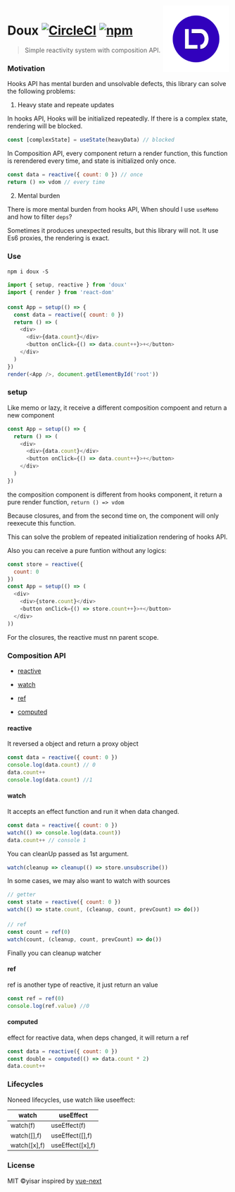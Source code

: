 <img src="docs/doux.png" alt="logo" height="150" align="right" />

# Doux [![CircleCI](https://circleci.com/gh/yisar/doux.svg?style=svg)](https://circleci.com/gh/yisar/doux) [![npm](https://img.shields.io/npm/v/doux.svg?label=)](https://npmjs.com/package/doux)

> Simple reactivity system with composition API.

### Motivation

Hooks API has mental burden and unsolvable defects, this library can solve the following problems:

1. Heavy state and repeate updates

In hooks API, Hooks will be initialized repeatedly. If there is a complex state, rendering will be blocked.

```js
const [complexState] = useState(heavyData) // blocked
```

In Composition API, every component return a render function, this function is rerendered every time, and state is initialized only once.

```js
const data = reactive({ count: 0 }) // once
return () => vdom // every time
```

2. Mental burden

There is more mental burden from hooks API, When should I use `useMemo` and how to filter `deps`?

Sometimes it produces unexpected results, but this library will not. It use Es6 proxies, the rendering is exact.

### Use

```shell
npm i doux -S
```

```js
import { setup, reactive } from 'doux'
import { render } from 'react-dom'

const App = setup(() => {
  const data = reactive({ count: 0 })
  return () => (
    <div>
      <div>{data.count}</div>
      <button onClick={() => data.count++}>+</button>
    </div>
  )
})
render(<App />, document.getElementById('root'))
```

### setup

Like memo or lazy, it receive a different composition compoent and return a new component

```js
const App = setup(() => {
  return () => (
    <div>
      <div>{data.count}</div>
      <button onClick={() => data.count++}>+</button>
    </div>
  )
})
```

the composition component is different from hooks component, it return a pure render function, `return () => vdom`

Because closures, and from the second time on, the component will only reexecute this function.

This can solve the problem of repeated initialization rendering of hooks API.

Also you can receive a pure funtion without any logics:

```js
const store = reactive({
  count: 0
})
const App = setup(() => (
  <div>
    <div>{store.count}</div>
    <button onClick={() => store.count++}>+</button>
  </div>
))
```

For the closures, the reactive must nn parent scope.

### Composition API

- [reactive](https://github.com/yisar/doux#reactive)

- [watch](https://github.com/yisar/doux#watch)

- [ref](https://github.com/yisar/doux#ref)

- [computed](https://github.com/yisar/doux#computed)

#### reactive

It reversed a object and return a proxy object

```js
const data = reactive({ count: 0 })
console.log(data.count) // 0
data.count++
console.log(data.count) //1
```

#### watch

It accepts an effect function and run it when data changed.

```js
const data = reactive({ count: 0 })
watch(() => console.log(data.count))
data.count++ // console 1
```

You can cleanUp passed as 1st argument.

```js
watch(cleanup => cleanup(() => store.unsubscribe())
```

In some cases, we may also want to watch with sources

```js
// getter
const state = reactive({ count: 0 })
watch(() => state.count, (cleanup, count, prevCount) => do())

// ref
const count = ref(0)
watch(count, (cleanup, count, prevCount) => do())
```

Finally you can cleanup watcher

#### ref

ref is another type of reactive, it just return an value

```js
const ref = ref(0)
console.log(ref.value) //0
```

#### computed

effect for reactive data, when deps changed, it will return a ref

```js
const data = reactive({ count: 0 })
const double = computed(() => data.count * 2)
data.count++
```

### Lifecycles

Noneed lifecycles, use watch like useeffect:

| watch        | useEffect        |
| ------------ | ---------------- |
| watch(f)     | useEffect(f)     |
| watch([],f)  | useEffect([],f)  |
| watch([x],f) | useEffect([x],f) |

### License

MIT ©yisar inspired by [vue-next](https://github.com/vuejs/vue-next)
